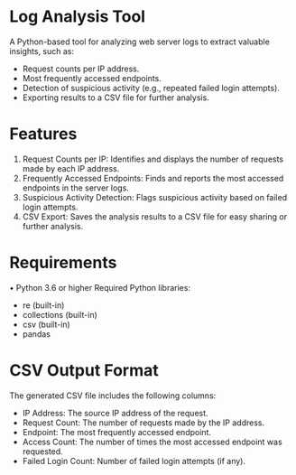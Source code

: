 # Log Analysis Tool

A Python-based tool for analyzing web server logs to extract valuable insights, such as:
- Request counts per IP address.
- Most frequently accessed endpoints.
- Detection of suspicious activity (e.g., repeated failed login attempts).
- Exporting results to a CSV file for further analysis.

# Features

1.	Request Counts per IP: Identifies and displays the number of requests made by each IP address.
2.	Frequently Accessed Endpoints: Finds and reports the most accessed endpoints in the server logs.
3.	Suspicious Activity Detection: Flags suspicious activity based on failed login attempts.
4.	CSV Export: Saves the analysis results to a CSV file for easy sharing or further analysis.

# Requirements

•	Python 3.6 or higher
Required Python libraries:
- re (built-in)
- collections (built-in)
- csv (built-in)
- pandas

# CSV Output Format

The generated CSV file includes the following columns:
- IP Address: The source IP address of the request.
- Request Count: The number of requests made by the IP address.
- Endpoint: The most frequently accessed endpoint.
- Access Count: The number of times the most accessed endpoint was requested.
- Failed Login Count: Number of failed login attempts (if any).
